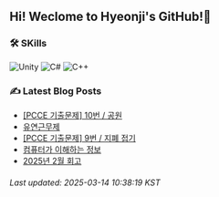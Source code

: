 ## Hi! Weclome to Hyeonji's GitHub!🌱
### 🛠️ SKills
![Unity](https://img.shields.io/badge/unity-%23000000.svg?style=for-the-badge&logo=unity&logoColor=white)
![C#](https://img.shields.io/badge/c%23-%23239120.svg?style=for-the-badge&logo=csharp&logoColor=white)
![C++](https://img.shields.io/badge/c++-%2300599C.svg?style=for-the-badge&logo=c%2B%2B&logoColor=white)

### ✍️ Latest Blog Posts
<!-- BLOG-POST-LIST:START -->
- [[PCCE 기출문제] 10번 / 공원](http://jjrdd.tistory.com/267)
- [유연근무제](http://jjrdd.tistory.com/266)
- [[PCCE 기출문제] 9번 / 지폐 접기](http://jjrdd.tistory.com/265)
- [컴퓨터가 이해하는 정보](http://jjrdd.tistory.com/264)
- [2025년 2월 회고](http://jjrdd.tistory.com/263)

###### Last updated: 2025-03-14 10:38:19 KST
<!-- BLOG-POST-LIST:END -->
